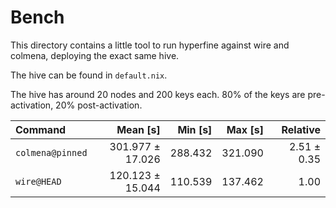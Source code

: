 # Bench

This directory contains a little tool to run hyperfine against wire and colmena, deploying the exact same hive.

The hive can be found in `default.nix`.

The hive has around 20 nodes and 200 keys each. 80% of the keys are pre-activation, 20% post-activation.

| Command          |         Mean [s] | Min [s] | Max [s] |    Relative |
| :--------------- | ---------------: | ------: | ------: | ----------: |
| `colmena@pinned` | 301.977 ± 17.026 | 288.432 | 321.090 | 2.51 ± 0.35 |
| `wire@HEAD`      | 120.123 ± 15.044 | 110.539 | 137.462 |        1.00 |
